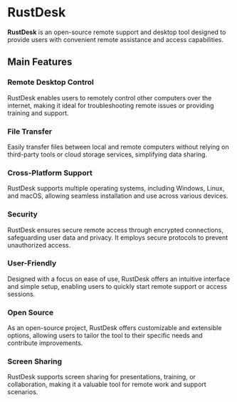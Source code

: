 # RustDesk

**RustDesk** is an open-source remote support and desktop tool designed to provide users with convenient remote assistance and access capabilities.

## Main Features

### Remote Desktop Control

RustDesk enables users to remotely control other computers over the internet, making it ideal for troubleshooting remote issues or providing training and support.

### File Transfer

Easily transfer files between local and remote computers without relying on third-party tools or cloud storage services, simplifying data sharing.

### Cross-Platform Support

RustDesk supports multiple operating systems, including Windows, Linux, and macOS, allowing seamless installation and use across various devices.

### Security

RustDesk ensures secure remote access through encrypted connections, safeguarding user data and privacy. It employs secure protocols to prevent unauthorized access.

### User-Friendly

Designed with a focus on ease of use, RustDesk offers an intuitive interface and simple setup, enabling users to quickly start remote support or access sessions.

### Open Source

As an open-source project, RustDesk offers customizable and extensible options, allowing users to tailor the tool to their specific needs and contribute improvements.

### Screen Sharing

RustDesk supports screen sharing for presentations, training, or collaboration, making it a valuable tool for remote work and support scenarios.